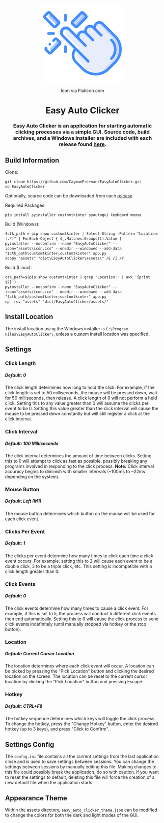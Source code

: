 <p align="center"><img src="assets/icon.png" width="256" height="256" alt="Easy Auto Clicker Logo"></p> <p align="center">Icon via Flaticon.com</p>

<h1 align="center">Easy Auto Clicker</h1> <h3 align="center">Easy Auto Clicker is an application for starting automatic clicking processes via a simple GUI. Source code, build archives, and a Windows installer are included with each release found <a href="https://github.com/CaymanFreeman/EasyAutoClicker/releases">here</a>.</h3>

## Build Information

Clone:

```
git clone https://github.com/CaymanFreeman/EasyAutoClicker.git
cd EasyAutoClicker
```

Optionally, source code can be downloaded from each [release](https://github.com/CaymanFreeman/EasyAutoClicker/releases).

Required Packages:

```
pip install pyinstaller customtkinter pyautogui keyboard mouse
```

Build (Windows):

```
$ctk_path = pip show customtkinter | Select-String -Pattern "Location: (.*)" | ForEach-Object { $_.Matches.Groups[1].Value }
pyinstaller --noconfirm --name "EasyAutoClicker" --icon="assets\icon.ico" --onedir --windowed --add-data "$ctk_path\customtkinter;customtkinter" app.py
xcopy "assets" "dist\EasyAutoClicker\assets\" /E /I /Y
```

Build (Linux):

```
ctk_path=$(pip show customtkinter | grep 'Location:' | awk '{print $2}')
pyinstaller --noconfirm --name "EasyAutoClicker" --icon="assets/icon.ico" --onedir --windowed --add-data "$ctk_path/customtkinter;customtkinter" app.py
cp -ruv "assets" "dist/EasyAutoClicker/assets/"
```

## Install Location

The install location using the Windows installer is `C:\Program Files\EasyAutoClicker\`, unless a custom install location was specified.

## Settings

### Click Length

##### Default: 0
The click length determines how long to hold the click. For example, if the click length is set to 50 milliseconds, the mouse will be pressed down, wait for 50 milliseconds, then release. A click length of 0 will not perform a held click. Setting this to any value greater than 0 will assume the clicks per event to be 0. Setting this value greater than the click interval will cause the mouse to be pressed down constantly but will still register a click at the click interval.

### Click Interval

##### Default: 100 Milliseconds
The click interval determines the amount of time between clicks. Setting this to 0 will attempt to click as fast as possible, possibly breaking any programs involved in responding to the click process. **Note:** Click interval accuracy begins to diminish with smaller intervals (~100ms to ~22ms depending on the system).

### Mouse Button

##### Default: Left (M1)
The mouse button determines which button on the mouse will be used for each click event.

### Clicks Per Event

##### Default: 1
The clicks per event determine how many times to click each time a click event occurs. For example, setting this to 2 will cause each event to be a double click, 3 to be a triple click, etc. This setting is incompatible with a click length greater than 0.

### Click Events

##### Default: 0
The click events determine how many times to cause a click event. For example, if this is set to 5, the process will conduct 5 different click events then end automatically. Setting this to 0 will cause the click process to send click events indefinitely (until manually stopped via hotkey or the stop button).

### Location

##### Default: Current Cursor Location
The location determines where each click event will occur. A location can be picked by pressing the "Pick Location" button and clicking the desired location on the screen. The location can be reset to the current cursor location by clicking the "Pick Location" button and pressing Escape.

### Hotkey

##### Default: CTRL+F8
The hotkey sequence determines which keys will toggle the click process. To change the hotkey, press the "Change Hotkey" button, enter the desired hotkey (up to 3 keys), and press "Click to Confirm".

## Settings Config

The `config.ini` file contains all the current settings from the last application close and is used to save settings between sessions. You can change the settings between sessions by manually editing this file. Making changes to this file could possibly break the application, do so with caution. If you want to reset the settings to default, deleting this file will force the creation of a new default file when the application starts.

## Appearance Theme

Within the assets directory, `easy_auto_clicker_theme.json` can be modified to change the colors for both the dark and light modes of the GUI.
